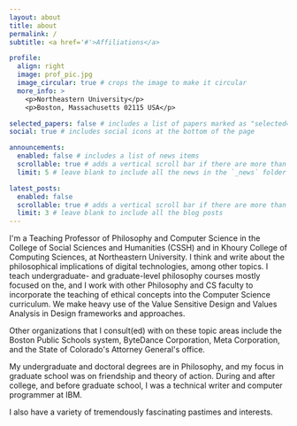 ```yaml
---
layout: about
title: about
permalink: /
subtitle: <a href='#'>Affiliations</a>

profile:
  align: right
  image: prof_pic.jpg
  image_circular: true # crops the image to make it circular
  more_info: >
    <p>Northeastern University</p>
    <p>Boston, Massachusetts 02115 USA</p>

selected_papers: false # includes a list of papers marked as "selected={true}"
social: true # includes social icons at the bottom of the page

announcements:
  enabled: false # includes a list of news items
  scrollable: true # adds a vertical scroll bar if there are more than 3 news items
  limit: 5 # leave blank to include all the news in the `_news` folder

latest_posts:
  enabled: false
  scrollable: true # adds a vertical scroll bar if there are more than 3 new posts items
  limit: 3 # leave blank to include all the blog posts
---
```


I'm a Teaching Professor of Philosophy and Computer Science in the College of Social Sciences
and Humanities (CSSH) and in Khoury College of Computing Sciences, at Northeastern University.
I think and write about the philosophical implications of digital technologies, among other topics.
I teach undergraduate- and graduate-level philosophy courses mostly focused on the, and I work
with other Philosophy and CS faculty to incorporate the teaching of ethical concepts into the Computer
Science curriculum. We make heavy use of the Value Sensitive Design and Values Analysis in Design
frameworks and approaches.

Other organizations that I consult(ed) with on these topic areas include the Boston Public Schools
system, ByteDance Corporation, Meta Corporation, and the State of Colorado's Attorney General's office.

My undergraduate and doctoral degrees are in Philosophy, and my focus in graduate school was on friendship and theory of
action. During and after college, and before graduate school, I was a technical writer and computer programmer at IBM.

I also have a variety of tremendously fascinating pastimes and interests.

